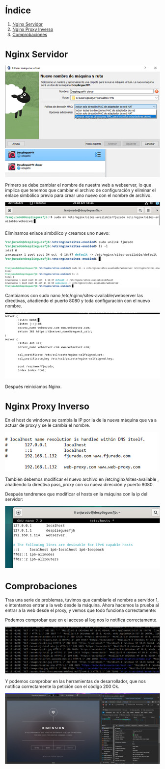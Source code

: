# Índice
1. [Nginx Servidor](#nginx-servidor)
2. [Nginx Proxy Inverso](#nginx-proxy-inverso)
3. [Comprobaciones](#comprobaciones)

# Nginx Servidor

![img1](./screenshots/1.png)
![img2](./screenshots/2.png)

Primero se debe cambiar el nombre de nuestra web a webserver, lo que implica que tenemos que cambiar el archivo de configuración y eliminar el enlace simbólico previo para crear uno nuevo con el nombre de archivo.

![img3](./screenshots/3.png)

Eliminamos enlace simbólico y creamos uno nuevo:

![img5](./screenshots/5.png)

![img6](./screenshots/6.png)

Cambiamos con sudo nano /etc/nginx/sites-available/webserver las directivas, añadiendo el puerto 8080 y toda configuración con el nuevo nombre.

![img4](./screenshots/4.png)

Después reiniciamos Nginx.

# Nginx Proxy Inverso

En el host de windows se cambia la IP por la de la nueva máquina que va a actuar de proxy y se le cambia el nombre.

![img8](./screenshots/8.png)

También debemos modificar el nuevo archivo en /etc/nginx/sites-available
, añadiendo la directiva pass_proxy con su nueva dirección y puerto 8080.

Después tendremos que modificar el hosts en la máquina con la ip del servidor:

![img7](./screenshots/7.png)

# Comprobaciones

Tras una serie de problemas, tuvimos que cambiarle el nombre a servidor 1, e intentamos entrar a la web desde la máquina.
Ahora hacemos la prueba al entrar a la web desde el proxy, y vemos que todo funciona correctamente: 

Podemos comprobar que en el acceso al log nos lo notifica correctamente.

![img11](./screenshots/11.png)

Y podemos comprobar en las herramientas de desarrollador, que nos notifica correctamente la petición con el código 200 Ok.

![img12](./screenshots/12.png)
